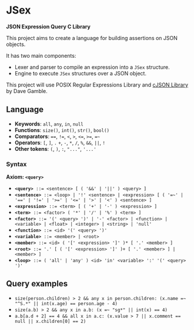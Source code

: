 # JSex
**JSON Expression Query C Library**

This project aims to create a language for building assertions on JSON objects.

It has two main components:

- Lexer and parser to compile an expression into a `JSex` structure.
- Engine to execute `JSex` structures over a JSON object.

This project will use POSIX Regular Expressions Library and [cJSON Library](https://github.com/DaveGamble/cJSON) by Dave Gamble.

## Language

- **Keywords**: `all`, `any`, `in`, `null`
- **Functions**: `size()`, `int()`, `str()`, `bool()`
- **Comparators**: `==`, `!=`, `<`, `>`, `<=`, `>=`, `=~`
- **Operators**: `[`, `]`, `.` `+`, `-`, `*`, `/`, `%`, `&&`, `||`, `!`
- **Other tokens**: `(`, `)`, `:`, `"..."`, `'...'`

### Syntax

**Axiom: `<query>`**

- **`<query>`**` ::= <sentence> [ ( '&&' | '||' ) <query> ]`
- **`<sentence>`**` ::= <loop> | '!' <sentence> | <expression> [ ( '=~' | '==' | '!=' | '>=' | '<=' | '>' | '<' ) <sentence> ]`
- **`<expression>`**` ::= <term> [ ( '+' | '-' ) <expression> ]`
- **`<term>`**` ::= <factor> ( '*' | '/' | '%' ) <term> ]`
- **`<factor>`**` ::= '(' <query> ')' | '-' <factor> | <function> | <variable> | <float> | <integer> | <string> | 'null'`
- **`<function>`**` ::= <id> '(' <query> ')'`
- **`<variable>`**` ::= <member> | <root>`
- **`<member>`**` ::= <id> ( '[' <expression> ']' )* [ '.' <member> ]`
- **`<root>`**` ::= '.' [ ( '[' <expression> ']' )+ [ '.' <member> ] | <member> ]`
- **`<loop>`**` ::= ( 'all' | 'any' ) <id> 'in' <variable> ':' '(' <query> ')'`

## Query examples

- `size(person.children) > 2 && any x in person.children: (x.name =~ "^S.*" || int(x.age) == person.age - 4)`
- `size(a.b) > 2 && any x in a.b: (x =~ "sg*" || int(x) == 4)`
- `a.b[a.d + 2] == 4 && all x in a.c: (x.value > 7 || x.comment == null || x.children[0] == 2)`
